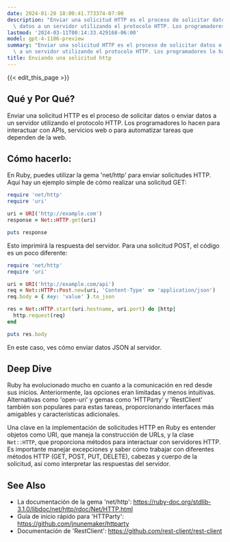 ```yaml
---
date: 2024-01-20 18:00:41.773374-07:00
description: "Enviar una solicitud HTTP es el proceso de solicitar datos o enviar\
  \ datos a un servidor utilizando el protocolo HTTP. Los programadores lo hacen para\u2026"
lastmod: '2024-03-11T00:14:33.429168-06:00'
model: gpt-4-1106-preview
summary: "Enviar una solicitud HTTP es el proceso de solicitar datos o enviar datos\
  \ a un servidor utilizando el protocolo HTTP. Los programadores lo hacen para\u2026"
title: Enviando una solicitud http
---
```


{{< edit_this_page >}}

## Qué y Por Qué?
Enviar una solicitud HTTP es el proceso de solicitar datos o enviar datos a un servidor utilizando el protocolo HTTP. Los programadores lo hacen para interactuar con APIs, servicios web o para automatizar tareas que dependen de la web.

## Cómo hacerlo:
En Ruby, puedes utilizar la gema 'net/http' para enviar solicitudes HTTP. Aquí hay un ejemplo simple de cómo realizar una solicitud GET:

```Ruby
require 'net/http'
require 'uri'

uri = URI('http://example.com')
response = Net::HTTP.get(uri)

puts response
```

Esto imprimirá la respuesta del servidor. Para una solicitud POST, el código es un poco diferente:

```Ruby
require 'net/http'
require 'uri'

uri = URI('http://example.com/api')
req = Net::HTTP::Post.new(uri, 'Content-Type' => 'application/json')
req.body = { key: 'value' }.to_json

res = Net::HTTP.start(uri.hostname, uri.port) do |http|
  http.request(req)
end

puts res.body
```

En este caso, ves cómo enviar datos JSON al servidor.

## Deep Dive
Ruby ha evolucionado mucho en cuanto a la comunicación en red desde sus inicios. Anteriormente, las opciones eran limitadas y menos intuitivas. Alternativas como 'open-uri' y gemas como 'HTTParty' y 'RestClient' también son populares para estas tareas, proporcionando interfaces más amigables y características adicionales.

Una clave en la implementación de solicitudes HTTP en Ruby es entender objetos como URI, que maneja la construcción de URLs, y la clase `Net::HTTP`, que proporciona métodos para interactuar con servidores HTTP. Es importante manejar excepciones y saber cómo trabajar con diferentes métodos HTTP (GET, POST, PUT, DELETE), cabezas y cuerpo de la solicitud, así como interpretar las respuestas del servidor.

## See Also
- La documentación de la gema 'net/http': https://ruby-doc.org/stdlib-3.1.0/libdoc/net/http/rdoc/Net/HTTP.html
- Guía de inicio rápido para 'HTTParty': https://github.com/jnunemaker/httparty
- Documentación de 'RestClient': https://github.com/rest-client/rest-client
